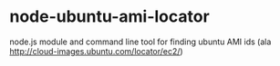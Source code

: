 node-ubuntu-ami-locator
=======================

node.js module and command line tool for finding ubuntu AMI ids (ala http://cloud-images.ubuntu.com/locator/ec2/)